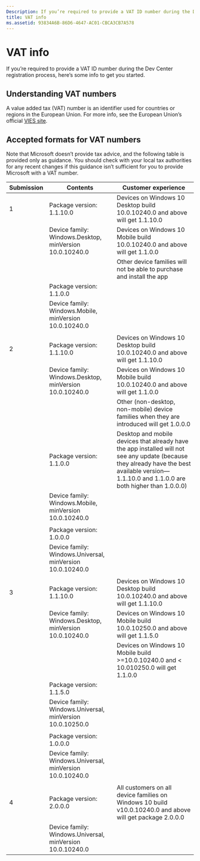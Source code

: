 ```yaml
---
Description: If you’re required to provide a VAT ID number during the Dev Center registration process, here’s some info to get you started.
title: VAT info
ms.assetid: 93834A6B-86D6-4647-AC01-CBCA3CB7A578
---
```


# VAT info


If you’re required to provide a VAT ID number during the Dev Center registration process, here’s some info to get you started.

## Understanding VAT numbers


A value added tax (VAT) number is an identifier used for countries or regions in the European Union. For more info, see the European Union’s official [VIES site](http://go.microsoft.com/fwlink/p/?LinkId=258372).

## Accepted formats for VAT numbers


Note that Microsoft doesn’t provide tax advice, and the following table is provided only as guidance. You should check with your local tax authorities for any recent changes if this guidance isn’t sufficient for you to provide Microsoft with a VAT number.

| Submission | Contents                                                  | Customer experience                                                                                                                                                                             |
|------------|-----------------------------------------------------------|-------------------------------------------------------------------------------------------------------------------------------------------------------------------------------------------------|
| 1          | Package version: 1.1.10.0                                 | Devices on Windows 10 Desktop build 10.0.10240.0 and above will get 1.1.10.0                                                                                                                    |
|            | Device family: Windows.Desktop, minVersion 10.0.10240.0   | Devices on Windows 10 Mobile build 10.0.10240.0 and above will get 1.1.0.0                                                                                                                      |
|            |                                                           | Other device families will not be able to purchase and install the app                                                                                                                          |
|            | Package version: 1.1.0.0                                  |                                                                                                                                                                                                 |
|            | Device family: Windows.Mobile, minVersion 10.0.10240.0    |                                                                                                                                                                                                 |
|            |                                                           |                                                                                                                                                                                                 |
| 2          | Package version: 1.1.10.0                                 | Devices on Windows 10 Desktop build 10.0.10240.0 and above will get 1.1.10.0                                                                                                                    |
|            | Device family: Windows.Desktop, minVersion 10.0.10240.0   | Devices on Windows 10 Mobile build 10.0.10240.0 and above will get 1.1.0.0                                                                                                                      |
|            |                                                           | Other (non-desktop, non-mobile) device families when they are introduced will get 1.0.0.0                                                                                                       |
|            | Package version: 1.1.0.0                                  | Desktop and mobile devices that already have the app installed will not see any update (because they already have the best available version—1.1.10.0 and 1.1.0.0 are both higher than 1.0.0.0) |
|            | Device family: Windows.Mobile, minVersion 10.0.10240.0    |                                                                                                                                                                                                 |
|            |                                                           |                                                                                                                                                                                                 |
|            | Package version: 1.0.0.0                                  |                                                                                                                                                                                                 |
|            | Device family: Windows.Universal, minVersion 10.0.10240.0 |                                                                                                                                                                                                 |
|            |                                                           |                                                                                                                                                                                                 |
| 3          | Package version: 1.1.10.0                                 | Devices on Windows 10 Desktop build 10.0.10240.0 and above will get 1.1.10.0                                                                                                                    |
|            | Device family: Windows.Desktop, minVersion 10.0.10240.0   | Devices on Windows 10 Mobile build 10.0.10250.0 and above will get 1.1.5.0                                                                                                                      |
|            |                                                           | Devices on Windows 10 Mobile build >=10.0.10240.0 and < 10.010250.0 will get 1.1.0.0                                                                                                            |
|            | Package version: 1.1.5.0                                  |                                                                                                                                                                                                 |
|            | Device family: Windows.Universal, minVersion 10.0.10250.0 |                                                                                                                                                                                                 |
|            |                                                           |                                                                                                                                                                                                 |
|            | Package version: 1.0.0.0                                  |                                                                                                                                                                                                 |
|            | Device family: Windows.Universal, minVersion 10.0.10240.0 |                                                                                                                                                                                                 |
|            |                                                           |                                                                                                                                                                                                 |
| 4          | Package version: 2.0.0.0                                  | All customers on all device families on Windows 10 build v10.0.10240.0 and above will get package 2.0.0.0                                                                                       |
|            | Device family: Windows.Universal, minVersion 10.0.10240.0 |                                                                                                                                                                                                 |
 

 

 




